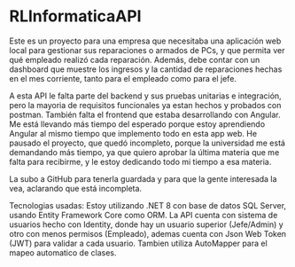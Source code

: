 # RLInformaticaAPI

Este es un proyecto para una empresa que necesitaba una aplicación web local para gestionar sus reparaciones o armados de PCs, y que permita ver qué empleado realizó cada reparación. Además, debe contar con un dashboard que muestre los ingresos y la cantidad de reparaciones hechas en el mes corriente, tanto para el empleado como para el jefe.

A esta API le falta parte del backend y sus pruebas unitarias e integración, pero la mayoria de requisitos funcionales ya estan hechos y probados con postman. También falta el frontend que estaba desarrollando con Angular. Me está llevando más tiempo del esperado porque estoy aprendiendo Angular al mismo tiempo que implemento todo en esta app web. He pausado el proyecto, que quedó incompleto, porque la universidad me está demandando más tiempo, ya que quiero aprobar la última materia que me falta para recibirme, y le estoy dedicando todo mi tiempo a esa materia.

La subo a GitHub para tenerla guardada y para que la gente interesada la vea, aclarando que está incompleta.

Tecnologias usadas: Estoy utilizando .NET 8 con base de datos SQL Server, usando Entity Framework Core como ORM. La API cuenta con sistema de usuarios hecho con Identity, donde hay un usuario superior (Jefe/Admin) y otro con menos permisos (Empleado), ademas cuenta con Json Web Token (JWT) para validar a cada usuario. Tambien utiliza AutoMapper para el mapeo automatico de clases.
